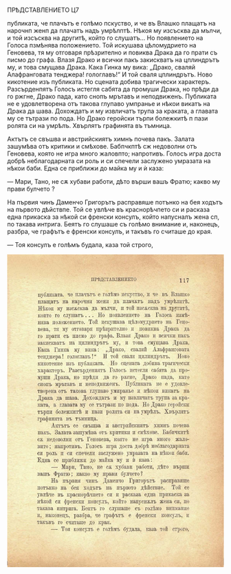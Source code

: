 ﻿ПРѢДСТАВЛЕНИЕТО	Ц7

публиката, че плачътъ е голѣмо пскуство, и че въ Влашко плащатъ на нарочнп женп да плачатъ надъ умрѣлптѣ. Нѣкоя му изсъсква да мълчи, и той изсъсква на другитѣ, който го слушатъ... Но появлението на Голоса пзмѣнява положението. Той искушава цѣломудрието на Геновева, тя му отговаря прѣзрително и повиква Драка да го прати съ писмо до графа. Влазя Драко и всички пакъ закискватъ на цплиндрътъ му, и това смущава Драка. Кака Гинка му вика: „Драко, сваляй Алафранговата тенджера! гологлавъ!“ И той сваля цплиндрътъ. Ново кикотение изъ публиката. Но сцената добива трагически характеръ. Разсърденпятъ Голосъ истегля сабята да промуши Драка, но прѣди да го ржгне, Драко пада, като снопъ мрътавъ и неподвиженъ. Публиката не е удовлетворена отъ такова глупаво умпранье и нѣкои викатъ на Драка да шава. Дохождатъ и му извличатъ трупа за краката, а главата му се тътрази по пода. Но Драко геройски търпи болежкитѣ п пази ролята си на умрѣлъ. Хвърлятъ графинята въ тъмница.

Актътъ се свъшва и австрийскиятъ химнъ почева пакъ. Залата зашумѣва отъ критики и смѣхове. Бабпчкптѣ сж недоволни отъ Геновева, която не игра много жаловпто; напротивъ. Голосъ игра доста добрѣ неблагодарната си роль и си спечели заслужено умразата на нѣкои баби. Една се приближи до майка му и ѝ каза:

— Мари, Тано, не сѫ хубави работи, дѣто върши вашъ Фратю; какво му прави булчето ?

На първия чинъ Даменчо Григорътъ расправяше потънко на бея ходътъ на първото дѣйствпе. Той се увлѣче въ краснорѣчпето си и расказа една прикаска за нѣкой си френски консулъ, който напусналъ жена сп, по такава интрига. Беятъ го слушаше съ голѣмо внимание и, наконецъ, разбра, че графътъ е френски консулъ, и такъвъ го считаше до края.

— Тоя консулъ е голѣмъ будала, каза той строго,

![original](../images/136.jpg)

